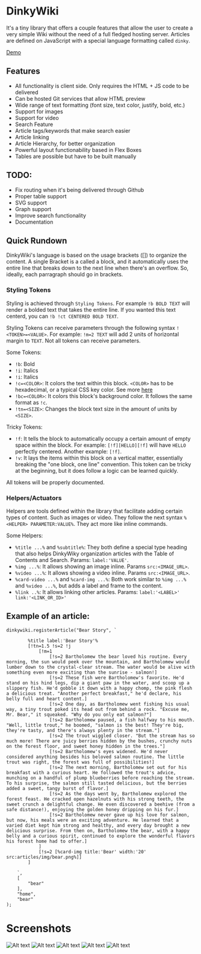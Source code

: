 # DinkyWiki

It's a tiny library that offers a couple features that allow the user to create a very simple Wiki without the need of a full fledged hosting server. Articles are defined on JavaScript with a special language formatting called `dinky`.

[Demo](https://htmlpreview.github.io/?https://raw.githubusercontent.com/italrr/DinkyWiki/master/index.html)

## Features
- All functionality is client side. Only requires the HTML + JS code to be delivered
- Can be hosted Git services that allow HTML preview
- Wide range of text formatting (font size, text color, justify, bold, etc.)
- Support for images
- Support for video
- Search Feature
- Article tags/keywords that make search easier
- Article linking
- Article Hierarchy, for better organization
- Powerful layout functionability based in Flex Boxes
- Tables are possible but have to be built manually

## TODO:
- Fix routing when it's being delivered through Github
- Proper table support
- SVG support
- Graph support
- Improve search functionality
- Documentation

## Quick Rundown
DinkyWiki's language is based on the usage brackets ([]) to organize the content. A single Bracket is a called a block, and it automatically uses the entire line that breaks down to the next line when there's an overflow. 
So, ideally, each parragraph should go in brackets.

### Styling Tokens
Styling is achieved through `Styling Tokens`. For example `!b BOLD TEXT` will render a bolded text that takes the entire line. If you wanted this text centerd, you can `!b !ct CENTERED BOLD TEXT`.

Styling Tokens can receive parameters through the following syntax `!<TOKEN>=<VALUE>`. For example: `!m=2 TEXT` will add 2 units of horizontal margin to `TEXT`. Not all tokens can receive parameters.

Some Tokens:
- `!b`: Bold
- `!i`: Italics
- `!i`: Italics
- `!c=<COLOR>`: It colors the text within this block. `<COLOR>` has to be hexadecimal, or a typical CSS key color. See more [here](https://www.unm.edu/~tbeach/IT145/color.html)
- `!bc=<COLOR>`: It colors this block's background color. It follows the same format as `!c`.
- `!tn=<SIZE>`: Changes the block text size in the amount of units by `<SIZE>`.

Tricky Tokens:
- `!f`: It tells the block to automatically occupy a certain amount of empty space within the block. For example: `[!f][HELLO][!f]` will have `HELLO` perfectly centered.
Another example: `[!f]`.
- `!v`: It lays the items within this block on a vertical matter, essentially breaking the "one block, one line" convention. This token can be tricky at the beginning, but it does follow a logic can be learned quickly.

All tokens will be properly documented.

### Helpers/Actuators
Helpers are tools defined within the library that facilitate adding certain types of content. Such as images or video. They follow the next syntax `%<HELPER> PARAMETER:VALUE%`. They act more like inline commands.

Some Helpers:
- `%title ...%` and `%subtitle%`: They both define a special type heading that also helps DinkyWiky organization articles with the Table of Contents and Search. Params: `label:'VALUE'`.
- `%img ...%`: It allows showing an image inline. Params `src:<IMAGE_URL>`.
- `%video ...%`: It allows showing a video inline. Params `src:<IMAGE_URL>`.
- `%card-video ...%` and `%card-img ...%`: Both work similar to `%img ...%` and `%video ...%`, but adds a label and frame to the content.
- `%link ..%`: It allows linking other articles. Params: `label:'<LABEL>' link:'<LINK_OR_ID>'`

## Example of an article:
```
dinkywiki.registerArticle("Bear Story", `

        %title label:'Bear Story'%
        [!tn=1.5 !s=2 !j
            [!m=1
                [!s=2 Bartholomew the bear loved his routine. Every morning, the sun would peek over the mountain, and Bartholomew would lumber down to the crystal-clear stream. The water would be alive with something even more exciting than the sunrise - salmon!]
                [!s=2 These fish were Bartholomew's favorite. He'd stand on his hind legs, dip a giant paw in the water, and scoop up a slippery fish. He'd gobble it down with a happy chomp, the pink flesh a delicious treat. "Another perfect breakfast," he'd declare, his belly full and heart content.]
                [!s=2 One day, as Bartholomew went fishing his usual way, a tiny trout poked its head out from behind a rock. "Excuse me, Mr. Bear," it squeaked. "Why do you only eat salmon?"]
                [!s=2 Bartholomew paused, a fish halfway to his mouth. "Well, little trout," he boomed, "salmon is the best! They're big, they're tasty, and there's always plenty in the stream."]
                [!s=2 The trout wiggled closer. "But the stream has so much more! There are juicy berries hidden by the bushes, crunchy nuts on the forest floor, and sweet honey hidden in the trees."]
                [!s=2 Bartholomew's eyes widened. He'd never considered anything besides his beloved salmon routine. The little trout was right, the forest was full of possibilities!]
                [!s=2 The next morning, Bartholomew set out for his breakfast with a curious heart. He followed the trout's advice, munching on a handful of plump blueberries before reaching the stream. To his surprise, the salmon still tasted delicious, but the berries added a sweet, tangy burst of flavor.]
                [!s=2 As the days went by, Bartholomew explored the forest feast. He cracked open hazelnuts with his strong teeth, the sweet crunch a delightful change. He even discovered a beehive (from a safe distance!), enjoying the golden honey dripping on his fur.]
                [!s=2 Bartholomew never gave up his love for salmon, but now, his meals were an exciting adventure. He learned that a varied diet kept him strong and healthy, and every day brought a new delicious surprise. From then on, Bartholomew the bear, with a happy belly and a curious spirit, continued to explore the wonderful flavors his forest home had to offer.]
            ]
            [!s=2 [%card-img title:'Bear' width:'20' src:articles/img/bear.png%]]
        ]

    `,
    [
        "bear"
    ],
    "home",
    "bear"
);
```

# Screenshots
![Alt text](/img/article_table_of_contents.png?raw=true "Standalone")
![Alt text](/img/search.png?raw=true "Standalone")
![Alt text](/img/simple_article.png?raw=true "Standalone")
![Alt text](/img/style_examples.png?raw=true "Standalone")
![Alt text](/img/children_articles.png?raw=true "Standalone")